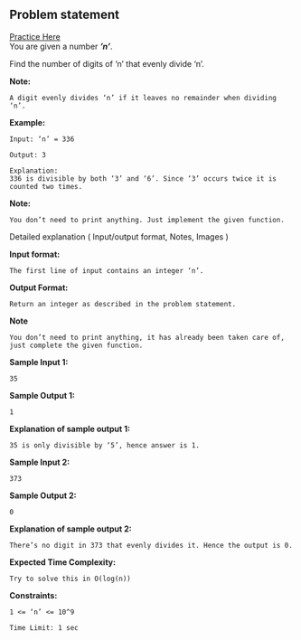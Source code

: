 Problem statement
-----------------
[Practice Here](https://www.naukri.com/code360/problems/count-digits_8416387?leftPanelTabValue=PROBLEM) \
You are given a number **_’n’_**.

  

Find the number of digits of ‘n’ that evenly divide ‘n’.

  

**Note:**

    A digit evenly divides ‘n’ if it leaves no remainder when dividing ‘n’.
    

  

**Example:**

    Input: ‘n’ = 336
    
    Output: 3
    
    Explanation:
    336 is divisible by both ‘3’ and ‘6’. Since ‘3’ occurs twice it is counted two times.
    

**Note:**

    You don’t need to print anything. Just implement the given function.
    

  

Detailed explanation ( Input/output format, Notes, Images )

**Input format:**

    The first line of input contains an integer ‘n’.
    

  

**Output Format:**

    Return an integer as described in the problem statement.
    

  

**Note**

    You don’t need to print anything, it has already been taken care of, just complete the given function.
    

**Sample Input 1:**

    35
    

  

**Sample Output 1:**

    1
    

  

**Explanation of sample output 1:**

    35 is only divisible by ‘5’, hence answer is 1.
    

  

**Sample Input 2:**

    373
    

  

**Sample Output 2:**

    0
    

  

**Explanation of sample output 2:**

    There’s no digit in 373 that evenly divides it. Hence the output is 0.
    

  

**Expected Time Complexity:**

    Try to solve this in O(log(n)) 
    

  

**Constraints:**

    1 <= ‘n’ <= 10^9
    
    Time Limit: 1 sec